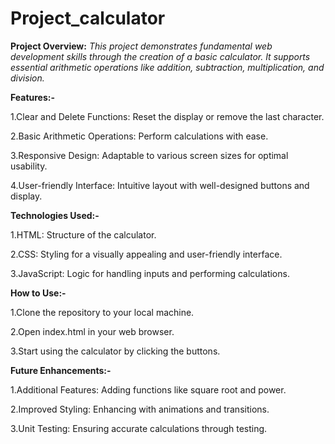 # Project_calculator

**Project Overview:**
*This project demonstrates fundamental web development skills through the creation of a basic calculator. It supports essential arithmetic operations like addition, subtraction, multiplication, and division.*


**Features:-**

1.Clear and Delete Functions: Reset the display or remove the last character.

2.Basic Arithmetic Operations: Perform calculations with ease.

3.Responsive Design: Adaptable to various screen sizes for optimal usability.

4.User-friendly Interface: Intuitive layout with well-designed buttons and display.



**Technologies Used:-**

1.HTML: Structure of the calculator.

2.CSS: Styling for a visually appealing and user-friendly interface.

3.JavaScript: Logic for handling inputs and performing calculations.



**How to Use:-**

1.Clone the repository to your local machine.

2.Open index.html in your web browser.

3.Start using the calculator by clicking the buttons.



**Future Enhancements:-**

1.Additional Features: Adding functions like square root and power.

2.Improved Styling: Enhancing with animations and transitions.

3.Unit Testing: Ensuring accurate calculations through testing.
